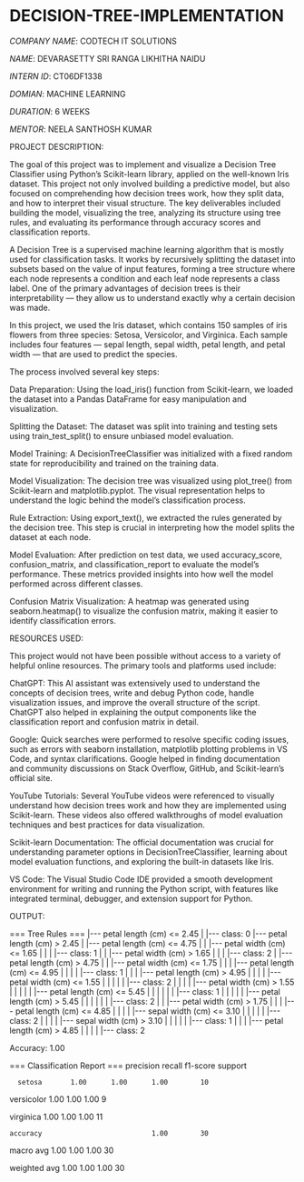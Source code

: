 # DECISION-TREE-IMPLEMENTATION

*COMPANY NAME*: CODTECH IT SOLUTIONS

*NAME*: DEVARASETTY SRI RANGA LIKHITHA NAIDU

*INTERN ID*: CT06DF1338

*DOMIAN*: MACHINE LEARNING

*DURATION*: 6 WEEKS

*MENTOR*:  NEELA SANTHOSH KUMAR

PROJECT DESCRIPTION:

The goal of this project was to implement and visualize a Decision Tree Classifier using Python’s Scikit-learn library, applied on the well-known Iris dataset. This project not only involved building a predictive model, but also focused on comprehending how decision trees work, how they split data, and how to interpret their visual structure. The key deliverables included building the model, visualizing the tree, analyzing its structure using tree rules, and evaluating its performance through accuracy scores and classification reports.

A Decision Tree is a supervised machine learning algorithm that is mostly used for classification tasks. It works by recursively splitting the dataset into subsets based on the value of input features, forming a tree structure where each node represents a condition and each leaf node represents a class label. One of the primary advantages of decision trees is their interpretability — they allow us to understand exactly why a certain decision was made.

In this project, we used the Iris dataset, which contains 150 samples of iris flowers from three species: Setosa, Versicolor, and Virginica. Each sample includes four features — sepal length, sepal width, petal length, and petal width — that are used to predict the species.

The process involved several key steps:

Data Preparation: Using the load_iris() function from Scikit-learn, we loaded the dataset into a Pandas DataFrame for easy manipulation and visualization.

Splitting the Dataset: The dataset was split into training and testing sets using train_test_split() to ensure unbiased model evaluation.

Model Training: A DecisionTreeClassifier was initialized with a fixed random state for reproducibility and trained on the training data.

Model Visualization: The decision tree was visualized using plot_tree() from Scikit-learn and matplotlib.pyplot. The visual representation helps to understand the logic behind the model’s classification process.

Rule Extraction: Using export_text(), we extracted the rules generated by the decision tree. This step is crucial in interpreting how the model splits the dataset at each node.

Model Evaluation: After prediction on test data, we used accuracy_score, confusion_matrix, and classification_report to evaluate the model’s performance. These metrics provided insights into how well the model performed across different classes.

Confusion Matrix Visualization: A heatmap was generated using seaborn.heatmap() to visualize the confusion matrix, making it easier to identify classification errors.

RESOURCES USED:

This project would not have been possible without access to a variety of helpful online resources. The primary tools and platforms used include:

ChatGPT: This AI assistant was extensively used to understand the concepts of decision trees, write and debug Python code, handle visualization issues, and improve the overall structure of the script. ChatGPT also helped in explaining the output components like the classification report and confusion matrix in detail.

Google: Quick searches were performed to resolve specific coding issues, such as errors with seaborn installation, matplotlib plotting problems in VS Code, and syntax clarifications. Google helped in finding documentation and community discussions on Stack Overflow, GitHub, and Scikit-learn’s official site.

YouTube Tutorials: Several YouTube videos were referenced to visually understand how decision trees work and how they are implemented using Scikit-learn. These videos also offered walkthroughs of model evaluation techniques and best practices for data visualization.

Scikit-learn Documentation: The official documentation was crucial for understanding parameter options in DecisionTreeClassifier, learning about model evaluation functions, and exploring the built-in datasets like Iris.

VS Code: The Visual Studio Code IDE provided a smooth development environment for writing and running the Python script, with features like integrated terminal, debugger, and extension support for Python.

OUTPUT:

=== Tree Rules ===
|--- petal length (cm) <= 2.45
|   |--- class: 0
|--- petal length (cm) >  2.45
|   |--- petal length (cm) <= 4.75
|   |   |--- petal width (cm) <= 1.65
|   |   |   |--- class: 1
|   |   |--- petal width (cm) >  1.65
|   |   |   |--- class: 2
|   |--- petal length (cm) >  4.75
|   |   |--- petal width (cm) <= 1.75
|   |   |   |--- petal length (cm) <= 4.95
|   |   |   |   |--- class: 1
|   |   |   |--- petal length (cm) >  4.95
|   |   |   |   |--- petal width (cm) <= 1.55
|   |   |   |   |   |--- class: 2
|   |   |   |   |--- petal width (cm) >  1.55
|   |   |   |   |   |--- petal length (cm) <= 5.45
|   |   |   |   |   |   |--- class: 1
|   |   |   |   |   |--- petal length (cm) >  5.45
|   |   |   |   |   |   |--- class: 2
|   |   |--- petal width (cm) >  1.75
|   |   |   |--- petal length (cm) <= 4.85
|   |   |   |   |--- sepal width (cm) <= 3.10
|   |   |   |   |   |--- class: 2
|   |   |   |   |--- sepal width (cm) >  3.10
|   |   |   |   |   |--- class: 1
|   |   |   |--- petal length (cm) >  4.85
|   |   |   |   |--- class: 2


Accuracy: 1.00

=== Classification Report ===
              precision    recall  f1-score   support

      setosa       1.00      1.00      1.00        10
      
  versicolor       1.00      1.00      1.00         9
  
   virginica       1.00      1.00      1.00        11

    accuracy                           1.00        30
    
   macro avg       1.00      1.00      1.00        30
   
weighted avg       1.00      1.00      1.00        30


